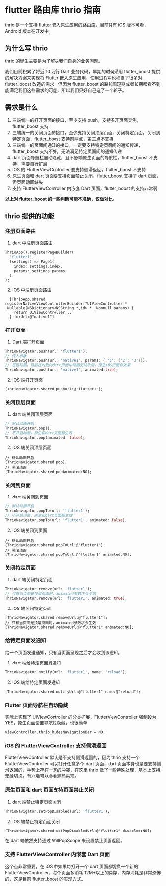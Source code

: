# flutter 路由库 thrio 指南

thrio 是一个支持 flutter 嵌入原生应用的路由库，目前只有 iOS 版本可看，Android 版本在开发中。

## 为什么写 thrio

thrio 的诞生主要是为了解决我们自身的业务问题。

我们目前积累了将近 10 万行 Dart 业务代码，早期的时候采用 flutter_boost 提供的解决方案来实现将 Flutter 嵌入原生应用，使用过程中也积累了很多对 flutter_boost 改造的需求，但因为 flutter_boost 的路线图短期或者长期都看不到能满足我们这些需求的可能，所以我们只好自己造了一个轮子。

## 需求是什么

1. 三端统一的打开页面的接口，至少支持 push，支持多开页面实例，flutter_boost 支持
2. 三端统一的关闭页面的接口，至少支持关闭顶层页面，关闭特定页面，关闭到特定页面，flutter_boost 支持前两点，第三点不支持
3. 三端统一的页面间通知的接口，一定要支持特定页面间的通知传递，flutter_boost 支持不好，无法满足特定页面间的通知传递
4. dart 页面导航栏自动隐藏，且不影响原生页面的导航栏，flutter_boost 不支持，需要自行扩展
5. iOS 的 FlutterViewController 要支持侧滑返回，flutter_boost 不支持
6. 原生页面和 dart 页面要支持页面禁止关闭，flutter_boost 支持了 dart 页面，但页面动画缺失
7. 支持 FlutterViewController 内嵌套 Dart 页面，flutter_boost 的支持非常弱

**以上对 flutter_boost 的一些判断可能不准确，仅做对比。**

## thrio 提供的功能

### 注册页面路由

1. dart 中注册页面路由

```dart
ThrioApp().registerPageBuilder(
  'flutter1',
  (settings) => Page1(
    index: settings.index,
    params: settings.params,
  ),
);
```

2. iOS 中注册页面路由

```Objc
  [ThrioApp.shared registerNativeViewControllerBuilder:^UIViewController * _Nullable(NSDictionary<NSString *,id> * _Nonnull params) {
    return UIViewController...
  } forUrl:@"native1"];

```

### 打开页面

1. Dart 端打开页面

```dart
ThrioNavigator.push(url: 'flutter1');
// 传入参数
ThrioNavigator.push(url: 'native1', params: { '1': {'2': '3'}});
// 是否动画，目前在内嵌的dart页面中动画无法取消，原生iOS页面有效果
ThrioNavigator.push(url: 'native1', animated:true);
```

2. iOS 端打开页面

```Objc
[ThrioNavigator.shared pushUrl:@"flutter1"];
```

### 关闭顶层页面

1. dart 端关闭顶层页面

```dart
// 默认动画开启
ThrioNavigator.pop();
// 不开启动画，原生和dart页面都生效
ThrioNavigator.pop(animated: false);
```

2. iOS 端关闭顶层页面

```objc
// 默认动画开启
[ThrioNavigator.shared pop];
// 关闭动画
[ThrioNavigator.shared popAnimated:NO];
```

### 关闭到页面

1. dart 端关闭到页面

```dart
// 默认动画开启
ThrioNavigator.popTo(url: 'flutter1');
// 不开启动画，原生和dart页面都生效
ThrioNavigator.popTo(url: 'flutter1', animated: false);
```

2. iOS 端关闭到页面

```objc
// 默认动画开启
[ThrioNavigator.shared popToUrl:@"flutter1"];
// 关闭动画
[ThrioNavigator.shared popToUrl:@"flutter1" animated:NO];
```

### 关闭特定页面

1. dart 端关闭特定页面

```dart
ThrioNavigator.remove(url: 'flutter1');
// 只有当页面是顶层页面时，animated参数才会生效
ThrioNavigator.remove(url: 'flutter1', animated: true);
```

2. iOS 端关闭特定页面

```objc
[ThrioNavigator.shared removeUrl:@"flutter1"];
// 只有当页面是顶层页面时，animated参数才会生效
[ThrioNavigator.shared removeUrl:@"flutter1" animated:NO];
```

### 给特定页面发通知

给一个页面发送通知，只有当页面呈现之后才会收到该通知。

1. dart 端给特定页面发通知

```dart
ThrioNavigator.notify(url: 'flutter1', name: 'reload');
```

2. iOS 端给特定页面发通知

```objc
[ThrioNavigator.shared notifyUrl:@"flutter1" name:@"reload"];
```

### Flutter 页面导航栏自动隐藏

实际上实现了 UIViewController 的分类扩展，FlutterViewController 强制设为 YES，原生页面设置导航栏隐藏，也很简单

```Objc
viewController.thrio_hidesNavigationBar = NO;
```

### iOS 的 FlutterViewController 支持侧滑返回

FlutterViewController 默认是不支持侧滑返回的，因为 thrio 支持一个 FlutterViewController 可以打开任意多个 dart 页面，dart 页面本身也是要支持侧滑返回的，手势上存在一定的冲突，在这里 thrio 做了一些特殊处理，基本上支持无缝切换。有兴趣可以参看源码实现。

### 原生页面和 dart 页面支持页面禁止关闭

1. dart 端禁止特定页面关闭

```dart
ThrioNavigator.setPopDisabled(url: 'flutter1');
```

2. iOS 端禁止特定页面关闭

```objc
[ThrioNavigator.shared setPopDisabledUrl:@"flutter1" disabled:NO];
```

在 dart 端依然支持通过 WillPopScope 来设置禁止页面返回。

### 支持 FlutterViewController 内嵌套 Dart 页面

这个点非常重要，在 iOS 中如果每打开一个 dart 页面都切换一个新的 FlutterViewController，每个页面多消耗 12M+以上的内存，内存消耗是非常恐怖的，这是目前 flutter_boost 的实现方式。
